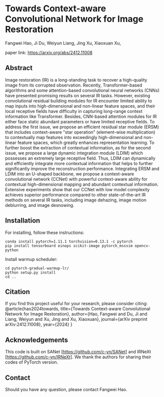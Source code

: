 # Towards Context-aware Convolutional Network for Image Restoration

Fangwei Hao, Ji Du, Weiyun Liang, Jing Xu, Xiaoxuan Xu,

paper link: https://arxiv.org/abs/2412.11008
 ## Abstract
Image restoration (IR) is a long-standing task to recover a high-quality image from its corrupted observation. Recently, Transformer-based algorithms and some attention-based convolutional neural networks (CNNs) have presented promising results on several IR tasks. However, existing convolutional residual building modules for IR encounter limited ability to map inputs into high-dimensional and non-linear feature spaces, and their local receptive fields have difficulty in capturing long-range context information like Transformer. Besides, CNN-based attention modules for IR either face static abundant parameters or have limited receptive fields. To address the first issue, we propose an efficient residual star module (ERSM) that includes context-aware "star operation" (element-wise multiplication) to contextually map features into exceedingly high-dimensional and non-linear feature spaces, which greatly enhances representation learning. To further boost the extraction of contextual information, as for the second issue, we propose a large dynamic integration module (LDIM) which possesses an extremely large receptive field. Thus, LDIM can dynamically and efficiently integrate more contextual information that helps to further significantly improve the reconstruction performance. Integrating ERSM and LDIM into an U-shaped backbone, we propose a context-aware convolutional network (CCNet) with powerful context-aware ability for contextual high-dimensional mapping and abundant contextual information. Extensive experiments show that our CCNet with low model complexity achieves superior performance compared to other state-of-the-art IR methods on several IR tasks, including image dehazing, image motion deblurring, and image desnowing.

## Installation
For installing, follow these instructions:
~~~
conda install pytorch=1.11.1 torchvision=0.13.1 -c pytorch
pip install tensorboard einops scikit-image pytorch_msssim opencv-python
~~~
Install warmup scheduler:
~~~
cd pytorch-gradual-warmup-lr/
python setup.py install
cd ..
~~~

## Citation
If you find this project useful for your research, please consider citing:
@article{hao2024towards,
  title={Towards Context-aware Convolutional Network for Image Restoration},
  author={Hao, Fangwei and Du, Ji and Liang, Weiyun and Xu, Jing and Xu, Xiaoxuan},
  journal={arXiv preprint arXiv:2412.11008},
  year={2024}
}
## Acknowledgements
This code is built on SANet [https://github.com/c-yn/SANet] and IRNeXt [https://github.com/c-yn/IRNeXt]. We thank the authors for sharing their codes of  PyTorch version.
## Contact
Should you have any question, please contact Fangwei Hao.
